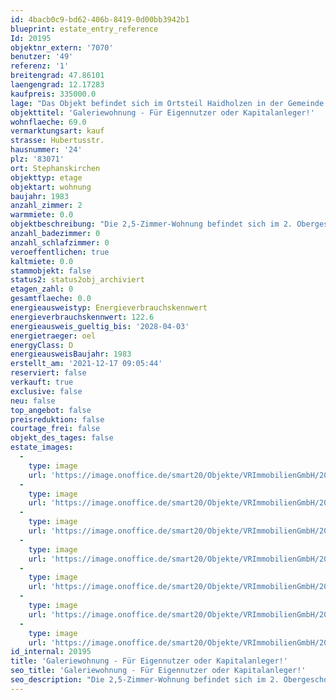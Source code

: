 ```yaml
---
id: 4bacb0c9-bd62-406b-8419-0d00bb3942b1
blueprint: estate_entry_reference
Id: 20195
objektnr_extern: '7070'
benutzer: '49'
referenz: '1'
breitengrad: 47.86101
laengengrad: 12.17283
kaufpreis: 335000.0
lage: "Das Objekt befindet sich im Ortsteil Haidholzen in der Gemeinde Stephanskirchen.\r\nDie Gemeinde Stephanskirchen zeichnet sich durch ihre hervorragende Infrastruktur aus. Die zahlreichen Einkaufsmöglichkeiten, sowie Ärzte, Apotheker und Banken sind bequem in wenigen Minuten erreichbar. Zur Autobahnanschlussstelle Rohrdorf (München-Salzburg-Innsbruck) sowie zur Fußgängerzone in Rosenheim sind es nur ein paar Kilometer.\r\nHoher Freizeitwert durch die geographische Lage zwischen Inn und Simssee, mit schönen Badeplätzen und zahlreichen Wander- und Radlwegen."
objekttitel: 'Galeriewohnung - Für Eigennutzer oder Kapitalanleger!'
wohnflaeche: 69.0
vermarktungsart: kauf
strasse: Hubertusstr.
hausnummer: '24'
plz: '83071'
ort: Stephanskirchen
objekttyp: etage
objektart: wohnung
baujahr: 1983
anzahl_zimmer: 2
warmmiete: 0.0
objektbeschreibung: "Die 2,5-Zimmer-Wohnung befindet sich im 2. Obergeschoss des 1983 erbauten Mehrfamilienhauses. \r\n\r\nVom Flur erreichen Sie das Schlafzimmer, das Bad und über ein paar Stufen die Küche sowie das Wohnzimmer mit Zugang zum Ostbalkon.\r\nIm Wohnbereich befindet sich die Treppe zur Galerie.\r\nEine weitere kleine Galerie befindet sich im Schlafzimmer, diese bietet noch zusätzlichen Stauraum.\r\nDas Bad wurde 2011 erneuert.\r\nEin Tiefgaragenstellplatz ist bereits im Kaufpreis inbegriffen.\r\nDie gemeinschaftliche Sauna im Keller darf von allen Parteien genutzt werden."
anzahl_badezimmer: 0
anzahl_schlafzimmer: 0
veroeffentlichen: true
kaltmiete: 0.0
stammobjekt: false
status2: status2obj_archiviert
etagen_zahl: 0
gesamtflaeche: 0.0
energieausweistyp: Energieverbrauchskennwert
energieverbrauchskennwert: 122.6
energieausweis_gueltig_bis: '2028-04-03'
energietraeger: oel
energyClass: D
energieausweisBaujahr: 1983
erstellt_am: '2021-12-17 09:05:44'
reserviert: false
verkauft: true
exclusive: false
neu: false
top_angebot: false
preisreduktion: false
courtage_frei: false
objekt_des_tages: false
estate_images:
  -
    type: image
    url: 'https://image.onoffice.de/smart20/Objekte/VRImmobilienGmbH/20195/809928c6-172c-411a-be81-7c83d6a2f41c.jpg'
  -
    type: image
    url: 'https://image.onoffice.de/smart20/Objekte/VRImmobilienGmbH/20195/b5be229e-d23f-42b9-bdcb-b5df57ecbb03.jpg'
  -
    type: image
    url: 'https://image.onoffice.de/smart20/Objekte/VRImmobilienGmbH/20195/4747fb97-63d9-48a8-91f6-96e44decc391.jpg'
  -
    type: image
    url: 'https://image.onoffice.de/smart20/Objekte/VRImmobilienGmbH/20195/c7e5cacf-08c2-4e95-a054-577f5085c948.jpg'
  -
    type: image
    url: 'https://image.onoffice.de/smart20/Objekte/VRImmobilienGmbH/20195/abdd981f-bbfb-49e1-83d6-dd1b0f38d542.jpg'
  -
    type: image
    url: 'https://image.onoffice.de/smart20/Objekte/VRImmobilienGmbH/20195/a14bfd42-9ec0-4d71-b514-809e29d6aa13.jpg'
  -
    type: image
    url: 'https://image.onoffice.de/smart20/Objekte/VRImmobilienGmbH/20195/ec0cf870-3093-4750-b887-13ffbfc7de4c.jpg'
id_internal: 20195
title: 'Galeriewohnung - Für Eigennutzer oder Kapitalanleger!'
seo_title: 'Galeriewohnung - Für Eigennutzer oder Kapitalanleger!'
seo_description: "Die 2,5-Zimmer-Wohnung befindet sich im 2. Obergeschoss des 1983 erbauten Mehrfamilienhauses. \r\n\r\nVom Flur erreichen Sie das Schlafzimmer, das Bad und über ein"
---
```


